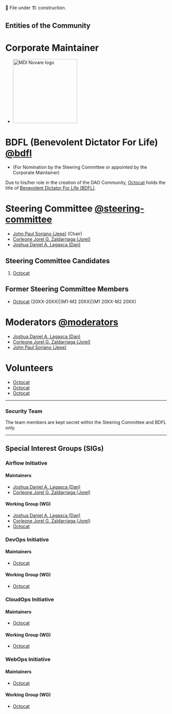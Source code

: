📄 File under 🏗 construction.

## Entities of the Community

# Corporate Maintainer

- [<img src="https://github.com/DAO-Community/Brand-Assets/blob/79d830a22a345625db08b2ed0274261ce6da6f1f/One%20MDI%20Novare%20Logos/MDINovarelogo_new_fc.png" alt="MDI Novare logo" width="200" />](https://mdi.net.ph)

# BDFL (Benevolent Dictator For Life) [@bdfl](https://github.com/orgs/DAO-Community/teams/bdfl)

- (For Nomination by the Steering Committee or appointed by the Corporate Maintainer)

[placeholder]: [Octocat](https://github.com/Octocat)

Due to his/her role in the creation of the DAO Community, [Octocat](https://github.com/Octocat) holds the title of [Benevolent Dictator For Life (BDFL)](https://en.wikipedia.org/wiki/Benevolent_dictator_for_life).

# Steering Committee [@steering-committee](https://github.com/orgs/DAO-Community/teams/steering-committee)

- [John Paul Soriano (Jepe)](https://github.com/jpsoriano) (Chair)
- [Corleone Jorel G. Zaldarriaga (Jorel)](https://github.com/cjzaldarriaga)
- [Joshua Daniel A. Lagasca (Dan)](https://github.com/joshua-lagasca)

## Steering Committee Candidates

1. [Octocat](https://github.com/octocat)

## Former Steering Committee Members

- [Octocat](https://github.com/octocat) (20XX-20XX)|(M1-M2 20XX)|(M1 20XX-M2 20XX)

# Moderators [@moderators](https://github.com/orgs/DAO-Community/teams/moderators)

- [Joshua Daniel A. Lagasca (Dan)](https://github.com/joshua-lagasca)
- [Corleone Jorel G. Zaldarriaga (Jorel)](https://github.com/cjzaldarriaga)
- [John Paul Soriano (Jepe)](https://github.com/jpsoriano)

# Volunteers

- [Octocat](https://github.com/octocat)
- [Octocat](https://github.com/octocat)
- [Octocat](https://github.com/octocat)

---

### Security Team

The team members are kept secret within the Steering Committee and BDFL only.

---

## Special Interest Groups (SIGs)

### Airflow Initiative

#### Maintainers

- [Joshua Daniel A. Lagasca (Dan)](https://github.com/joshua-lagasca)
- [Corleone Jorel G. Zaldarriaga (Jorel)](https://github.com/cjzaldarriaga)

#### Working Group (WG)

- [Joshua Daniel A. Lagasca (Dan)](https://github.com/joshua-lagasca)
- [Corleone Jorel G. Zaldarriaga (Jorel)](https://github.com/cjzaldarriaga)
- [Octocat](https://github.com/Octocat)

### DevOps Initiative

#### Maintainers

- [Octocat](https://github.com/Octocat)

#### Working Group (WG)

- [Octocat](https://github.com/Octocat)

### CloudOps Initiative

#### Maintainers

- [Octocat](https://github.com/Octocat)

#### Working Group (WG)

- [Octocat](https://github.com/Octocat)

### WebOps Initiative

#### Maintainers

- [Octocat](https://github.com/Octocat)

#### Working Group (WG)

- [Octocat](https://github.com/Octocat)

[comment]: EOF
